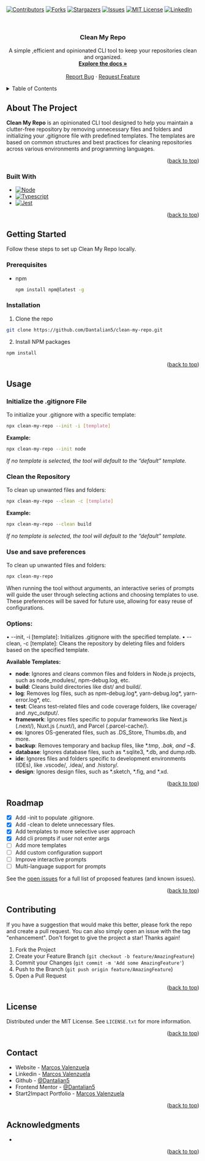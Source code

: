 <a name="readme-top"></a>

[![Contributors][contributors-shield]][contributors-url]
[![Forks][forks-shield]][forks-url]
[![Stargazers][stars-shield]][stars-url]
[![Issues][issues-shield]][issues-url]
[![MIT License][license-shield]][license-url]
[![LinkedIn][linkedin-shield]][linkedin-url]


<!-- PROJECT LOGO -->
<br />
<div align="center">
<h3 align="center">Clean My Repo</h3>

  <p align="center">
    A simple ,efficient and opinionated CLI tool to keep your repositories clean and organized.
    <br />
    <a href="https://github.com/Dantalian5/clean-my-repo"><strong>Explore the docs »</strong></a>
    <br />
    <br />
    <a href="https://github.com/Dantalian5/clean-my-repo/issues">Report Bug</a>
    ·
    <a href="https://github.com/Dantalian5/clean-my-repo/issues">Request Feature</a>
  </p>
</div>

<!-- TABLE OF CONTENTS -->
<details>
  <summary>Table of Contents</summary>
  <ol>
    <li>
      <a href="#about-the-project">About The Project</a>
      <ul>
        <li><a href="#built-with">Built With</a></li>
      </ul>
    </li>
    <li>
      <a href="#getting-started">Getting Started</a>
      <ul>
        <li><a href="#prerequisites">Prerequisites</a></li>
        <li><a href="#installation">Installation</a></li>
      </ul>
    </li>
    <li><a href="#usage">Usage</a></li>
    <li><a href="#roadmap">Roadmap</a></li>
    <li><a href="#contributing">Contributing</a></li>
    <li><a href="#license">License</a></li>
    <li><a href="#contact">Contact</a></li>
  </ol>
</details>

<!-- ABOUT THE PROJECT -->

## About The Project

**Clean My Repo** is an opinionated CLI tool designed to help you maintain a clutter-free repository by removing unnecessary files and folders and initializing your .gitignore file with predefined templates. The templates are based on common structures and best practices for cleaning repositories across various environments and programming languages.

<p align="right">(<a href="#readme-top">back to top</a>)</p>

### Built With

- [![Node][Nodejs.org]][Nodejs-url]
- [![Typescript][TypeScript.com]][Typescript-url]
- [![Jest][Jest.com]][Jest-url]

<p align="right">(<a href="#readme-top">back to top</a>)</p>

<!-- GETTING STARTED -->

## Getting Started

Follow these steps to set up Clean My Repo locally.

### Prerequisites

- npm
  ```sh
  npm install npm@latest -g
  ```

### Installation
1.  Clone the repo
```sh
git clone https://github.com/Dantalian5/clean-my-repo.git
```
2.  Install NPM packages
```sh
npm install
```

<p align="right">(<a href="#readme-top">back to top</a>)</p>

<!-- USAGE EXAMPLES -->

## Usage

### Initialize the .gitignore File

To initialize your .gitignore with a specific template:
```bash
npx clean-my-repo --init -i [template]
``` 
**Example:**
```bash
npx clean-my-repo --init node
```
*If no template is selected, the tool will default to the “default” template.*

### Clean the Repository
To clean up unwanted files and folders:
```bash
npx clean-my-repo --clean -c [template]
```
**Example:**
```bash
npx clean-my-repo --clean build
```
*If no template is selected, the tool will default to the “default” template.*

### Use and save preferences
To clean up unwanted files and folders:
```bash
npx clean-my-repo 
```
When running the tool without arguments, an interactive series of prompts will guide the user through selecting actions and choosing templates to use. These preferences will be saved for future use, allowing for easy reuse of configurations.

### Options:
•	--init, -i [template]: Initializes .gitignore with the specified template.
•	--clean, -c [template]: Cleans the repository by deleting files and folders based on the specified template.

**Available Templates:**
- **node**: Ignores and cleans common files and folders in Node.js projects, such as node_modules/, npm-debug.log, etc.
- **build**: Cleans build directories like dist/ and build/.
- **log**: Removes log files, such as npm-debug.log*, yarn-debug.log*, yarn-error.log*, etc.
- **test**: Cleans test-related files and code coverage folders, like coverage/ and .nyc_output/.
- **framework**: Ignores files specific to popular frameworks like Next.js (.next/), Nuxt.js (.nuxt/), and Parcel (.parcel-cache/).
- **os**: Ignores OS-generated files, such as .DS_Store, Thumbs.db, and more.
- **backup**: Removes temporary and backup files, like *.tmp, *.bak, and ~$*.
- **database**: Ignores database files, such as *.sqlite3, *.db, and dump.rdb.
- **ide**: Ignores files and folders specific to development environments (IDEs), like .vscode/, .idea/, and .history/.
- **design**: Ignores design files, such as *.sketch, *.fig, and *.xd.


<p align="right">(<a href="#readme-top">back to top</a>)</p>

<!-- ROADMAP -->

## Roadmap

- [x] Add -init to populate .gitignore.
- [x] Add -clean to delete unnecessary files.
- [x] Add templates to more selective user approach
- [x] Add cli prompts if user not enter args
- [ ] Add more templates
- [ ] Add custom configuration support
- [ ] Improve interactive prompts
- [ ] Multi-language support for prompts

See the [open issues](https://github.com/Dantalian5/clean-my-repo/issues) for a full list of proposed features (and known issues).

<p align="right">(<a href="#readme-top">back to top</a>)</p>

<!-- CONTRIBUTING -->

## Contributing

If you have a suggestion that would make this better, please fork the repo and create a pull request. You can also simply open an issue with the tag "enhancement".
Don't forget to give the project a star! Thanks again!

1. Fork the Project
2. Create your Feature Branch (`git checkout -b feature/AmazingFeature`)
3. Commit your Changes (`git commit -m 'Add some AmazingFeature'`)
4. Push to the Branch (`git push origin feature/AmazingFeature`)
5. Open a Pull Request

<p align="right">(<a href="#readme-top">back to top</a>)</p>

<!-- LICENSE -->

## License

Distributed under the MIT License. See `LICENSE.txt` for more information.

<p align="right">(<a href="#readme-top">back to top</a>)</p>

<!-- CONTACT -->

## Contact

- Website - [Marcos Valenzuela](https://valenzuela.dev)
- Linkedin - [Marcos Valenzuela](https://www.linkedin.com/in/marcos-valenzuela-dev)
- Github - [@Dantalian5](https://github.com/Dantalian5)
- Frontend Mentor - [@Dantalian5](https://www.frontendmentor.io/profile/Dantalian5)
- Start2Impact Portfolio - [Marcos Valenzuela](https://talent.start2impact.it/profile/marcos-ernesto-planos-valenzuela)

<p align="right">(<a href="#readme-top">back to top</a>)</p>

<!-- ACKNOWLEDGMENTS -->

## Acknowledgments

- []()

<p align="right">(<a href="#readme-top">back to top</a>)</p>


<!-- MARKDOWN LINKS & IMAGES -->
<!-- https://www.markdownguide.org/basic-syntax/#reference-style-links -->

[contributors-shield]: https://img.shields.io/github/contributors/Dantalian5/clean-my-repo.svg?style=for-the-badge
[contributors-url]: https://github.com/Dantalian5/clean-my-repo/graphs/contributors
[forks-shield]: https://img.shields.io/github/forks/Dantalian5/clean-my-repo.svg?style=for-the-badge
[forks-url]: https://github.com/Dantalian5/clean-my-repo/network/members
[stars-shield]: https://img.shields.io/github/stars/Dantalian5/clean-my-repo.svg?style=for-the-badge
[stars-url]: https://github.com/Dantalian5/clean-my-repo/stargazers
[issues-shield]: https://img.shields.io/github/issues/Dantalian5/clean-my-repo.svg?style=for-the-badge
[issues-url]: https://github.com/Dantalian5/clean-my-repo/issues
[license-shield]: https://img.shields.io/github/license/Dantalian5/clean-my-repo.svg?style=for-the-badge
[license-url]: https://github.com/Dantalian5/clean-my-repo/blob/master/LICENSE.txt
[linkedin-shield]: https://img.shields.io/badge/-LinkedIn-black.svg?style=for-the-badge&logo=linkedin&colorB=555
[linkedin-url]: https://linkedin.com/in/marcos-valenzuela-dev
[product-screenshot]: images/screenshot.png

<!-- Tech Stack Badges -->

[Next.js]: https://img.shields.io/badge/next.js-000000?style=for-the-badge&logo=nextdotjs&logoColor=white
[Next-url]: https://nextjs.org/
[React.js]: https://img.shields.io/badge/React-20232A?style=for-the-badge&logo=react&logoColor=61DAFB
[React-url]: https://reactjs.org/
[Vue.js]: https://img.shields.io/badge/Vue.js-35495E?style=for-the-badge&logo=vuedotjs&logoColor=4FC08D
[Vue-url]: https://vuejs.org/
[Angular.io]: https://img.shields.io/badge/Angular-DD0031?style=for-the-badge&logo=angular&logoColor=white
[Angular-url]: https://angular.io/
[Svelte.dev]: https://img.shields.io/badge/Svelte-4A4A55?style=for-the-badge&logo=svelte&logoColor=FF3E00
[Svelte-url]: https://svelte.dev/
[Laravel.com]: https://img.shields.io/badge/Laravel-FF2D20?style=for-the-badge&logo=laravel&logoColor=white
[Laravel-url]: https://laravel.com
[Bootstrap.com]: https://img.shields.io/badge/Bootstrap-563D7C?style=for-the-badge&logo=bootstrap&logoColor=white
[Bootstrap-url]: https://getbootstrap.com
[JQuery.com]: https://img.shields.io/badge/jQuery-0769AD?style=for-the-badge&logo=jquery&logoColor=white
[JQuery-url]: https://jquery.com
[Tailwind.com]: https://img.shields.io/badge/Tailwind_CSS-06B6D4?style=for-the-badge&logo=TailwindCSS&logoColor=%23fff
[Tailwind-url]: https://tailwindcss.com/
[Typescript.com]: https://img.shields.io/badge/Typescript-3178C6?style=for-the-badge&logo=TypeScript&logoColor=%23fff
[Typescript-url]: https://www.typescriptlang.org/
[Postgresql.com]: https://img.shields.io/badge/PostgreSQL-4169E1?style=for-the-badge&logo=postgresql&logoColor=%23fff
[Postgresql-url]: https://www.postgresql.org
[Jest.com]: https://img.shields.io/badge/Jest-C21325?style=for-the-badge&logo=jest&logoColor=%23fff
[Jest-url]: https://jestjs.io/
[NextUI.com]: https://img.shields.io/badge/NextUI-000000?style=for-the-badge&logo=nextui&logoColor=%23fff
[NextUI-url]: https://nextui.org/
[Astro.build]: https://img.shields.io/badge/Astro-000000?style=for-the-badge&logo=astro
[Astro-url]: https://astro.build/
[Expressjs.com]: https://img.shields.io/badge/Express-000000?style=for-the-badge&logo=express
[Expressjs-url]: https://expressjs.com/
[Nodejs.org]: https://img.shields.io/badge/Node-000000?style=for-the-badge&logo=nodedotjs
[Nodejs-url]: https://nodejs.org/